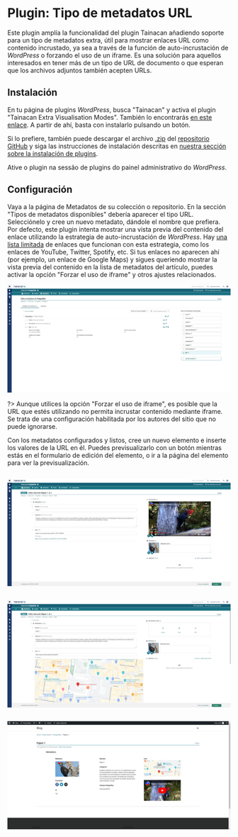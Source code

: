 # Plugin: Tipo de metadatos URL

Este plugin amplía la funcionalidad del plugin Tainacan añadiendo soporte para un tipo de metadatos extra, útil para mostrar enlaces URL como contenido incrustado, ya sea a través de la función de auto-incrustación de _WordPress_ o forzando el uso de un iframe. Es una solución para aquellos interesados en tener más de un tipo de URL de documento o que esperan que los archivos adjuntos también acepten URLs.

## Instalación

En tu página de plugins _WordPress_, busca "Tainacan" y activa el plugin "Tainacan Extra Visualisation Modes". También lo encontrarás [en este enlace](https://es.wordpress.org/plugins/tainacan-metadata-type-url/). A partir de ahí, basta con instalarlo pulsando un botón.

Si lo prefiere, también puede descargar el archivo [.zip](https://github.com/tainacan/tainacan-metadata-type-url/releases) del [repositorio GitHub](https://github.com/tainacan/tainacan-metadata-type-url) y siga las instrucciones de instalación descritas en [nuestra sección sobre la instalación de plugins](/es-mx/plugins#instalación-de-plugins).

Ative o plugin na sessão de plugins do painel administrativo do _WordPress_.

## Configuración

Vaya a la página de Metadatos de su colección o repositorio. En la sección "Tipos de metadatos disponibles" debería aparecer el tipo URL. Selecciónelo y cree un nuevo metadato, dándole el nombre que prefiera. Por defecto, este plugin intenta mostrar una vista previa del contenido del enlace utilizando la estrategia de auto-incrustación de _WordPress_. Hay [una lista limitada](https://wordpress.org/support/article/embeds/#okay-so-what-sites-can-i-embed-from ":ignore") de enlaces que funcionan con esta estrategia, como los enlaces de YouTube, Twitter, Spotify, etc. Si tus enlaces no aparecen ahí (por ejemplo, un enlace de Google Maps) y sigues queriendo mostrar la vista previa del contenido en la lista de metadatos del artículo, puedes activar la opción "Forzar el uso de iframe" y otros ajustes relacionados.

![Captura de pantalla de la página de configuración de metadatos](_assets/images/plugins_metadata_type_url_screenshot-1.png)

?> Aunque utilices la opción "Forzar el uso de iframe", es posible que la URL que estés utilizando no permita incrustar contenido mediante iframe. Se trata de una configuración habilitada por los autores del sitio que no puede ignorarse.

Con los metadatos configurados y listos, cree un nuevo elemento e inserte los valores de la URL en él. Puedes previsualizarlo con un botón mientras estás en el formulario de edición del elemento, o ir a la página del elemento para ver la previsualización.

<div style="display: flex;flex-wrap: wrap; justify-content: space-around;">

![Captura de pantalla de la página de creación de artículos con un vídeo de YouTube](_assets/images/plugins_metadata_type_url_screenshot-2.png ":size=380")

![Captura de pantalla de la página de creación de artículos con un enlace a Google Maps](_assets/images/plugins_metadata_type_url_screenshot-3.png ":size=380")

</div>

![Captura de pantalla de la página del elemento con enlaces incrustados](_assets/images/plugins_metadata_type_url_screenshot-4.png)
